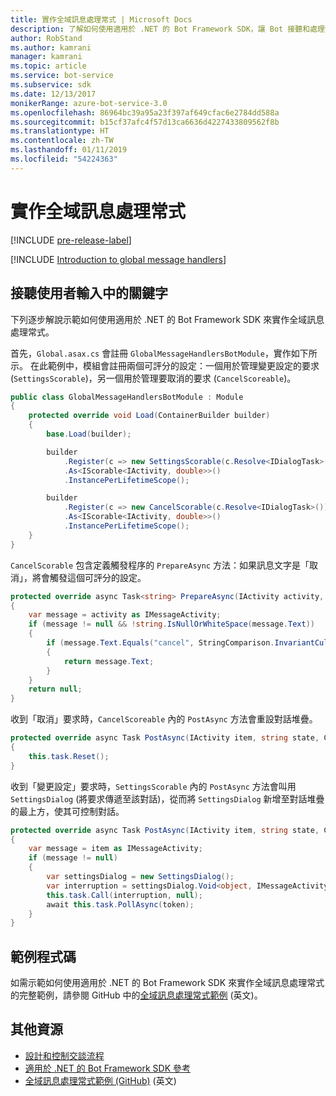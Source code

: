 ```yaml
---
title: 實作全域訊息處理常式 | Microsoft Docs
description: 了解如何使用適用於 .NET 的 Bot Framework SDK，讓 Bot 接聽和處理包含某些關鍵字的使用者輸入。
author: RobStand
ms.author: kamrani
manager: kamrani
ms.topic: article
ms.service: bot-service
ms.subservice: sdk
ms.date: 12/13/2017
monikerRange: azure-bot-service-3.0
ms.openlocfilehash: 86964bc39a95a23f397af649cfac6e2784dd588a
ms.sourcegitcommit: b15cf37afc4f57d13ca6636d4227433809562f8b
ms.translationtype: HT
ms.contentlocale: zh-TW
ms.lasthandoff: 01/11/2019
ms.locfileid: "54224363"
---
```

# <a name="implement-global-message-handlers"></a>實作全域訊息處理常式

[!INCLUDE [pre-release-label](../includes/pre-release-label-v3.md)]

[!INCLUDE [Introduction to global message handlers](../includes/snippet-global-handlers-intro.md)]

## <a name="listen-for-keywords-in-user-input"></a>接聽使用者輸入中的關鍵字

下列逐步解說示範如何使用適用於 .NET 的 Bot Framework SDK 來實作全域訊息處理常式。

首先，`Global.asax.cs` 會註冊 `GlobalMessageHandlersBotModule`，實作如下所示。 在此範例中，模組會註冊兩個可評分的設定：一個用於管理變更設定的要求 (`SettingsScorable`)，另一個用於管理要取消的要求 (`CancelScoreable`)。

```cs
public class GlobalMessageHandlersBotModule : Module
{
    protected override void Load(ContainerBuilder builder)
    {
        base.Load(builder);

        builder
            .Register(c => new SettingsScorable(c.Resolve<IDialogTask>()))
            .As<IScorable<IActivity, double>>()
            .InstancePerLifetimeScope();

        builder
            .Register(c => new CancelScorable(c.Resolve<IDialogTask>()))
            .As<IScorable<IActivity, double>>()
            .InstancePerLifetimeScope();
    }
}
```

`CancelScorable` 包含定義觸發程序的 `PrepareAsync` 方法：如果訊息文字是「取消」，將會觸發這個可評分的設定。

```cs
protected override async Task<string> PrepareAsync(IActivity activity, CancellationToken token)
{
    var message = activity as IMessageActivity;
    if (message != null && !string.IsNullOrWhiteSpace(message.Text))
    {
        if (message.Text.Equals("cancel", StringComparison.InvariantCultureIgnoreCase))
        {
            return message.Text;
        }
    }
    return null;
}
```

收到「取消」要求時，`CancelScoreable` 內的 `PostAsync` 方法會重設對話堆疊。 

```cs
protected override async Task PostAsync(IActivity item, string state, CancellationToken token)
{
    this.task.Reset();
}
```

收到「變更設定」要求時，`SettingsScorable` 內的 `PostAsync` 方法會叫用 `SettingsDialog` (將要求傳遞至該對話)，從而將 `SettingsDialog` 新增至對話堆疊的最上方，使其可控制對話。

```cs
protected override async Task PostAsync(IActivity item, string state, CancellationToken token)
{
    var message = item as IMessageActivity;
    if (message != null)
    {
        var settingsDialog = new SettingsDialog();
        var interruption = settingsDialog.Void<object, IMessageActivity>();
        this.task.Call(interruption, null);
        await this.task.PollAsync(token);
    }
}
```

## <a name="sample-code"></a>範例程式碼

如需示範如何使用適用於 .NET 的 Bot Framework SDK 來實作全域訊息處理常式的完整範例，請參閱 GitHub 中的<a href="https://github.com/Microsoft/BotBuilder-Samples/tree/master/CSharp/core-GlobalMessageHandlers" target="_blank">全域訊息處理常式範例</a> \(英文\)。

## <a name="additional-resources"></a>其他資源

- [設計和控制交談流程](../bot-service-design-conversation-flow.md)
- <a href="/dotnet/api/?view=botbuilder-3.12.2.4" target="_blank">適用於 .NET 的 Bot Framework SDK 參考</a>
- <a href="https://github.com/Microsoft/BotBuilder-Samples/tree/master/CSharp/core-GlobalMessageHandlers" target="_blank">全域訊息處理常式範例 (GitHub)</a> \(英文\)
